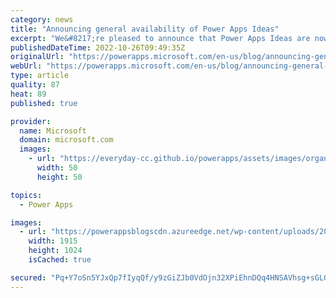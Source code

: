 ```yaml
---
category: news
title: "Announcing general availability of Power Apps Ideas"
excerpt: "We&#8217;re pleased to announce that Power Apps Ideas are now generally available. Now you can easily write a Power Fx formula using natural language or examples. "
publishedDateTime: 2022-10-26T09:49:35Z
originalUrl: "https://powerapps.microsoft.com/en-us/blog/announcing-general-availability-of-power-apps-ideas/"
webUrl: "https://powerapps.microsoft.com/en-us/blog/announcing-general-availability-of-power-apps-ideas/"
type: article
quality: 87
heat: 89
published: true

provider:
  name: Microsoft
  domain: microsoft.com
  images:
    - url: "https://everyday-cc.github.io/powerapps/assets/images/organizations/microsoft.com-50x50.jpg"
      width: 50
      height: 50

topics:
  - Power Apps

images:
  - url: "https://powerappsblogscdn.azureedge.net/wp-content/uploads/2022/10/nl2fx_ga_blog.gif"
    width: 1915
    height: 1024
    isCached: true

secured: "Pq+Y7oSn5YJxQp7fIyqQf/y9zGiZJb0VdOjn32XPiEhnDQq4HNSAVhsg+sGLGnIiARUycTz/4CISvQ9E3wSXpfoldOAxI/9ofWYDS+qFCsL5Yxd6fVotXHsRouFgIGJNqZ+6a/BOzL0BoWt/Y7tsgj3rAkzj+IqbfyCPs0o6jnth2uO6sOF7V6DkG+1SPGWa41iLpCi037E5rDCR76qwqg/t8B2iqh3/nNkRKYY9txtPBjszZfxKiM2c49ON/B+9Q3QaBz/99nApkIg3KHnC9L9+qb/djHIq+KiguL0H4vyib2skYbXtoa2A4RZZiOAQtUqifNe8RGxeiKOIlUlx7DGiuHYYvZdk2/VGbpGmrk8=;/30len3QgVQZAmQ3WgH2ig=="
---
```


